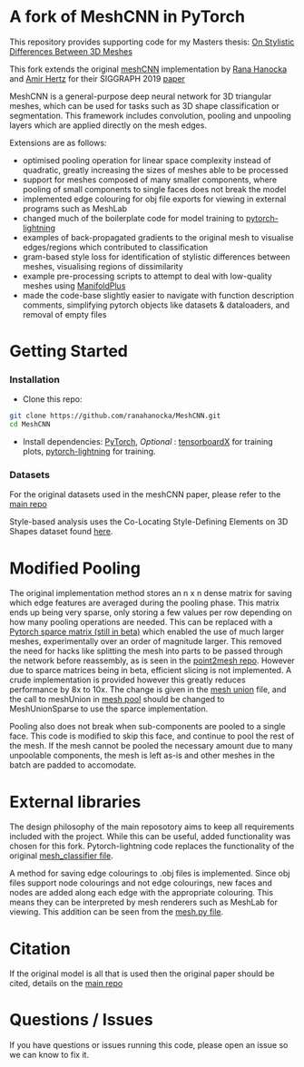 # A fork of MeshCNN in PyTorch

This repository provides supporting code for my Masters thesis: [On Stylistic Differences Between 3D Meshes](On%20Stylistic%20Differences%20Between%203D%20Meshes.pdf)

This fork extends the original [meshCNN](https://github.com/ranahanocka/MeshCNN) implementation by [Rana Hanocka](https://www.cs.tau.ac.il/~hanocka/) and [Amir Hertz](http://pxcm.org/) for their SIGGRAPH 2019 [paper](https://bit.ly/meshcnn)

MeshCNN is a general-purpose deep neural network for 3D triangular meshes, which can be used for tasks such as 3D shape classification or segmentation. This framework includes convolution, pooling and unpooling layers which are applied directly on the mesh edges.

Extensions are as follows:
 - optimised pooling operation for linear space complexity instead of quadratic, greatly increasing the sizes of meshes able to be processed
 - support for meshes composed of many smaller components, where pooling of small components to single faces does not break the model
 - implemented edge colouring for obj file exports for viewing in external programs such as MeshLab
 - changed much of the boilerplate code for model training to [pytorch-lightning](https://github.com/PyTorchLightning/pytorch-lightning)
 - examples of back-propagated gradients to the original mesh to visualise edges/regions which contributed to classification
 - gram-based style loss for identification of stylistic differences between meshes, visualising regions of dissimilarity
 - example pre-processing scripts to attempt to deal with low-quality meshes using [ManifoldPlus](https://github.com/hjwdzh/ManifoldPlus)
 - made the code-base slightly easier to navigate with function description comments, simplifying pytorch objects like datasets & dataloaders, and removal of empty files



# Getting Started

### Installation
- Clone this repo:
```bash
git clone https://github.com/ranahanocka/MeshCNN.git
cd MeshCNN
```
- Install dependencies: [PyTorch](https://pytorch.org/), <i> Optional </i>: [tensorboardX](https://github.com/lanpa/tensorboardX) for training plots, [pytorch-lightning](https://github.com/PyTorchLightning/pytorch-lightning) for training.
  
### Datasets
For the original datasets used in the meshCNN paper, please refer to the [main repo](https://github.com/ranahanocka/MeshCNN)

Style-based analysis uses the Co-Locating Style-Defining Elements on 3D Shapes dataset found [here](http://vcc.szu.edu.cn/research/2017/style/).
<!---
```bash
bash ./scripts/shrec/get_data.sh
```

Run training (if using conda env first activate env e.g. ```source activate meshcnn```)
```bash
bash ./scripts/shrec/train.sh
```

To view the training loss plots, in another terminal run ```tensorboard --logdir runs``` and click [http://localhost:6006](http://localhost:6006).

Run test and export the intermediate pooled meshes:
```bash
bash ./scripts/shrec/test.sh
```

Visualize the network-learned edge collapses:
```bash
bash ./scripts/shrec/view.sh
```


An example of collapses for a mesh:

<img src="/docs/imgs/T252.png" width="450px"/> 

Note, you can also get pre-trained weights using bash ```./scripts/shrec/get_pretrained.sh```. 

In order to use the pre-trained weights, run ```train.sh``` which will compute and save the mean / standard deviation of the training data. 


### 3D Shape Segmentation on Humans
The same as above, to download the dataset / run train / get pretrained / run test / view
```bash
bash ./scripts/human_seg/get_data.sh
bash ./scripts/human_seg/train.sh
bash ./scripts/human_seg/get_pretrained.sh
bash ./scripts/human_seg/test.sh
bash ./scripts/human_seg/view.sh
```

Some segmentation result examples:

<img src="/docs/imgs/shrec__10_0.png" height="150px"/> <img src="/docs/imgs/shrec__14_0.png" height="150px"/> <img src="/docs/imgs/shrec__2_0.png" height="150px"/> 

### Additional Datasets
The same scripts also exist for COSEG segmentation in ```scripts/coseg_seg``` and cubes classification in ```scripts/cubes```. 

# More Info
Check out the [MeshCNN wiki](https://github.com/ranahanocka/MeshCNN/wiki) for more details. Specifically, see info on [segmentation](https://github.com/ranahanocka/MeshCNN/wiki/Segmentation) and [data processing](https://github.com/ranahanocka/MeshCNN/wiki/Data-Processing).
--->

# Modified Pooling
The original implementation method stores an n x n dense matrix for saving which edge features are averaged during the pooling phase. This matrix ends up being very sparse, only storing a few values per row depending on how many pooling operations are needed. This can be replaced with a [Pytorch sparce matrix (still in beta)](https://pytorch.org/docs/stable/sparse.html) which enabled the use of much larger meshes, experimentally over an order of magnitude larger. This removed the need for hacks like splitting the mesh into parts to be passed through the network before reassembly, as is seen in the [point2mesh repo](https://github.com/ranahanocka/point2mesh). However due to sparce matrices being in beta, efficient slicing is not implemented. A crude implementation is provided however this greatly reduces performance by 8x to 10x. The change is given in the [mesh union](models/layers/mesh_union.py) file, and the call to meshUnion in [mesh pool](models/layers/mesh_pool.py) should be changed to MeshUnionSparse to use the sparce implementation. 

Pooling also does not break when sub-components are pooled to a single face. This code is modified to skip this face, and continue to pool the rest of the mesh. If the mesh cannot be pooled the necessary amount due to many unpoolable components, the mesh is left as-is and other meshes in the batch are padded to accomodate.

# External libraries
The design philosophy of the main reposotory aims to keep all requirements included with the project. While this can be useful, added functionality was chosen for this fork. Pytorch-lightning code replaces the functionality of the original [mesh_classifier file](https://github.com/ranahanocka/MeshCNN/blob/master/models/mesh_classifier.py).

A method for saving edge colourings to .obj files is implemented. Since obj files support node colourings and not edge colourings, new faces and nodes are added along each edge with the appropriate colouring. This means they can be interpreted by mesh renderers such as MeshLab for viewing. This addition can be seen from the [mesh.py file](models/layers/mesh.py).

# Citation
If the original model is all that is used then the original paper should be cited, details on the [main repo](https://github.com/ranahanocka/MeshCNN)


# Questions / Issues
If you have questions or issues running this code, please open an issue so we can know to fix it.
